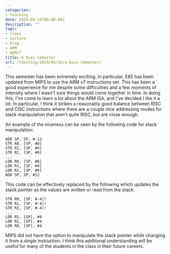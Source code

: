 ```yaml
---
categories:
- teaching
date: 2014-04-16T00:00:00Z
description: ""
tags:
- class
- lecture
- blog
- ARM
- ARMv7
title: A Busy Semester
url: /teaching/2014/04/16/a-busy-semester/
---
```


This semester has been extremely exciting. In particular, E85 has been
updated from MIPS to use the ARM v7 instructions set.
This has been a good experience for me despite some difficulties and a
few moments of intensity where I wasn't sure things would come
together in time.
In doing this, I've come to learn a lot about the ARM ISA, and I've
decided I like it a lot.
In particular, I think it strikes a reasonably good balance between
RISC and CISC instructions where there are a couple nice addressing
modes for stack manipulation that aren't quite RISC, but are close
enough.

An example of the niceness can be seen by the following code for stack
manipulation:

```arm
ADD SP, SP, #-12
STR R0, [SP, #8]
STR R1, [SP, #4]
STR R2, [SP, #0]
...
LDR R0, [SP, #8]
LDR R1, [SP, #4]
LDR R2, [SP, #0]
ADD SP, SP, #12
```

This code can be effectively replaced by the following which updates
the stack pointer as the values are written or read from the stack:

```arm
STR R0, [SP, #-4]!
STR R1, [SP, #-4]!
STR R2, [SP, #-4]!
...
LDR R2, [SP], #4
LDR R1, [SP], #4
LDR R0, [SP], #4
```

MIPS did not have the option to manipulate the stack pointer while
changing it from a single instruction.
I think this additional understanding will be useful for many of the
students in the class in their future careers.
